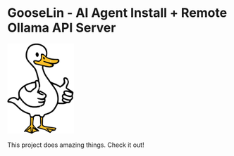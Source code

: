 # GooseLin - AI Agent Install + Remote Ollama API Server

<img src="assets/images/goose.jpg" width="30%" alt="Logo">

This project does amazing things. Check it out!
